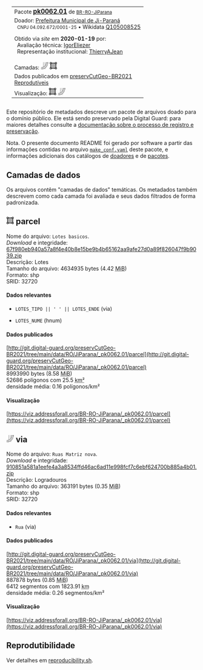 <aside>
<table align="right" style="padding: 1em">
<tr><td>Pacote <a target="_git" title="link canônico para o git deste pacote" href="http://git.digital-guard.org/preserv-BR/blob/main/data/RO/JiParana/_pk0062.01"><big><b>pk0062.01</b></big></a> de <small><a target="_osmcodes" title="Jurisdição" href="https://osm.codes/BR-RO-JiParana">BR-RO-JiParana</a></small>
</td></tr>
<tr><td>
Doador: <a rel="external" target="_doador" href="http://www.site.ji-parana.ro.gov.br/">Prefeitura Municipal de Ji-Paraná</a>
<br/>&nbsp; <small>CNPJ 04.092.672/0001-25</small> • Wikidata <a rel="external" target="_doador" title="link descritor Wikidata do doador" href="https://www.wikidata.org/wiki/Q105008525">Q105008525</a></small><br/>

Obtido via <i>site</i> em <b>2020-01-19</b> por:
<br/>&nbsp; Avaliação técnica: <a rel="external" target="_gitPerson" title="usuário Git" href="https://github.com/IgorEliezer">IgorEliezer</a>
<br/>&nbsp; Representação institucional: <a rel="external" target="_gitPerson" title="usuário Git" href="https://github.com/ThierryAJean">ThierryAJean</a><br/>
</td></tr>
<tr><td>Camadas: <a title="via" href="#-via"><img src="https://raw.githubusercontent.com/digital-guard/preserv/main/docs/assets/layerIcon-via.png" alt="via" width="20"/></a> <a title="parcel" href="#-parcel"><img src="https://raw.githubusercontent.com/digital-guard/preserv/main/docs/assets/layerIcon-parcel.png" alt="parcel" width="20"/></a> </td></tr>
<tr><td>Dados publicados em <a href="http://git.digital-guard.org/preservCutGeo-BR2021/tree/main/data/RO/JiParana/_pk0062.01">preservCutGeo-BR2021</a><br/><a href="#reprodutibilidade">Reprodutíveis</a></td></tr>
<tr><td>Visualização: <a title="parcel" href="https://viz.addressforall.org/BR-RO-JiParana/_pk0062.01/parcel"><img src="https://raw.githubusercontent.com/digital-guard/preserv/main/docs/assets/layerIcon-parcel.png" alt="parcel" width="20"/></a> <a title="via" href="https://viz.addressforall.org/BR-RO-JiParana/_pk0062.01/via"><img src="https://raw.githubusercontent.com/digital-guard/preserv/main/docs/assets/layerIcon-via.png" alt="via" width="20"/></a> </td></tr>
</table>
</aside>

<section>

Este repositório de metadados descreve um pacote de arquivos doado para o domínio público. Ele está sendo preservado pela Digital Guard: para maiores detalhes consulte a [documentação sobre o processo de registro e preservação](https://wiki.addressforall.org/doc/Documentação_Digital-guard).

Nota. O presente documento README foi gerado por software a partir das informações contidas no arquivo [`make_conf.yaml`](http://git.digital-guard.org/preserv-BR/blob/main/data/RO/JiParana/_pk0062.01/make_conf.yaml) deste pacote, e informações adicionais dos catálogos de [doadores](https://git.digital-guard.org/preserv-BR/blob/main/data/donor.csv) e de [pacotes](https://git.digital-guard.org/preserv-BR/blob/main/data/donatedPack.csv).

# Camadas de dados

Os arquivos contêm "camadas de dados" temáticas. Os metadados também descrevem como cada camada foi avaliada e seus dados filtrados de forma padronizada.

## <img src="https://raw.githubusercontent.com/digital-guard/preserv/main/docs/assets/layerIcon-parcel.png" alt="parcel" width="20"/> parcel

Nome do arquivo: `Lotes basicos`.<br/>*Download* e integridade: [67f980eb940a57a8f4e40b8e15be9b4b65162aa9afe27d0a89f826047f9b9039.zip](http://dl.digital-guard.org/67f980eb940a57a8f4e40b8e15be9b4b65162aa9afe27d0a89f826047f9b9039.zip)<br/>Descrição: Lotes<br/>Tamanho do arquivo: 4634935 bytes (4.42 <abbr title="mebibyte">MiB</abbr>)<br/>Formato: shp<br/>SRID: 32720

#### Dados relevantes
* `LOTES_TIPO || ' ' || LOTES_ENDE` (via)

* `LOTES_NUME` (hnum)

#### Dados publicados
[http://git.digital-guard.org/preservCutGeo-BR2021/tree/main/data/RO/JiParana/_pk0062.01/parcel](http://git.digital-guard.org/preservCutGeo-BR2021/tree/main/data/RO/JiParana/_pk0062.01/parcel)<br/>8993990 bytes (8.58 <abbr title="mebibyte">MiB</abbr>)<br/>52686 polígonos com 25.5 <abbr title="quilômetros quadrados">km²</abbr><br/>densidade média: 0.16 polígonos/km²

#### Visualização
[https://viz.addressforall.org/BR-RO-JiParana/_pk0062.01/parcel](https://viz.addressforall.org/BR-RO-JiParana/_pk0062.01/parcel)
## <img src="https://raw.githubusercontent.com/digital-guard/preserv/main/docs/assets/layerIcon-via.png" alt="via" width="20"/> via

Nome do arquivo: `Ruas Matriz nova`.<br/>*Download* e integridade: [910851a581a1eefe4a3a8534ffd46ac6ad11e998fcf7c6ebf624700b885a4b01.zip](http://dl.digital-guard.org/910851a581a1eefe4a3a8534ffd46ac6ad11e998fcf7c6ebf624700b885a4b01.zip)<br/>Descrição: Logradouros<br/>Tamanho do arquivo: 363191 bytes (0.35 <abbr title="mebibyte">MiB</abbr>)<br/>Formato: shp<br/>SRID: 32720

#### Dados relevantes
* `Rua` (via)

#### Dados publicados
[http://git.digital-guard.org/preservCutGeo-BR2021/tree/main/data/RO/JiParana/_pk0062.01/via](http://git.digital-guard.org/preservCutGeo-BR2021/tree/main/data/RO/JiParana/_pk0062.01/via)<br/>887878 bytes (0.85 <abbr title="mebibyte">MiB</abbr>)<br/>6412 segmentos com 1823.91 <abbr title="quilômetros">km</abbr><br/>densidade média: 0.26 segmentos/km²

#### Visualização
[https://viz.addressforall.org/BR-RO-JiParana/_pk0062.01/via](https://viz.addressforall.org/BR-RO-JiParana/_pk0062.01/via)

</section>
<section>

# Reprodutibilidade

Ver detalhes em [reproducibility.sh](reproducibility.sh).

</section>

